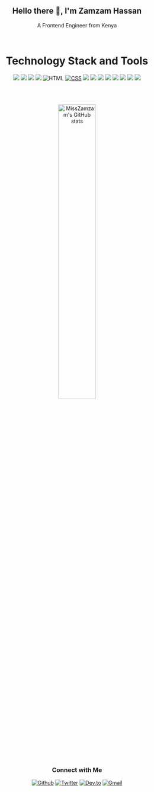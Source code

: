 <!-- 
<p align="center">
<a href="https://git.io/typing-svg"><img src="https://readme-typing-svg.demolab.com?font=Fira+Code&weight=700&size=25&pause=1000&color=FC7300&center=true&vCenter=true&repeat=false&width=850&lines=Zamzam+Hassan" alt="Typing SVG" /></a>
</p>
<p align="center>
<a href="https://git.io/typing-svg"><img src="https://readme-typing-svg.demolab.com?font=Fira+Code&weight=700&size=25&pause=1000&color=FC7300&center=true&vCenter=true&width=850&lines=Full-Stack+App+%26+Web+Developer;Open+Source+Enthusiast;Always+Learning" alt="Typing SVG" /></a>
</p>
<br><br> -->

<!-- <div style="text-align: center">
  <img width="100%" src="https://i.pinimg.com/originals/f5/36/01/f53601133f236d1cb167ac19f05a3d60.gif" />
</div>
 -->
<h2 align="center">Hello there 👋, I'm Zamzam Hassan</h2>

<p align="center">
  A Frontend Engineer from Kenya 
</p>
<!-- <p align="center">
  How to reach me: zamzamhassan44@gmail.com
</p>
 -->
 
<br />




<h1 align="center"> Technology Stack and Tools</h1>


 <p align="center">
  
  <img src="https://img.shields.io/badge/JavaScript-323330?style=for-the-badge&logo=javascript&logoColor=F7DF1E" />     
    <img src="https://img.shields.io/badge/React-20232A?style=for-the-badge&logo=react&logoColor=61DAFB" />    
  <img src="https://img.shields.io/badge/Bootstrap-563D7C?style=for-the-badge&logo=bootstrap&logoColor=white" />                      
  <img src="https://img.shields.io/badge/Material%20UI-007FFF?style=for-the-badge&logo=mui&logoColor=white" />                      
    <img alt="HTML" src="https://img.shields.io/badge/HTML-E34F26.svg?logo=html5&logoColor=white">
    <a href="https://github.com/search?q=user%3ADenverCoder1+language%3Acss"><img alt="CSS" src="https://img.shields.io/badge/CSS-1572B6.svg?logo=css3&logoColor=white"></a>
<!--   <img src="https://img.shields.io/badge/Vite-B73BFE?style=for-the-badge&logo=vite&logoColor=FFD62E" />                       -->
<!--   <img src="https://img.shields.io/badge/Ruby-CC342D?style=for-the-badge&logo=ruby&logoColor=white" />                       -->
<!--   <img src="https://img.shields.io/badge/Ruby_on_Rails-CC0000?style=for-the-badge&logo=ruby-on-rails&logoColor=white" />                       -->
<!--   <img src="https://img.shields.io/badge/SQLite-07405E?style=for-the-badge&logo=sqlite&logoColor=white" />                       -->
<!--   <img src="https://img.shields.io/badge/PostgreSQL-316192?style=for-the-badge&logo=postgresql&logoColor=white" />                       -->
<!--   <img src="https://img.shields.io/badge/Figma-F24E1E?style=for-the-badge&logo=figma&logoColor=white" />                       -->
  <img src="https://img.shields.io/badge/GitHub%20Pages-222222?style=for-the-badge&logo=GitHub%20Pages&logoColor=white" />                      
<!--   <img src="https://img.shields.io/badge/Postman-FF6C37?style=for-the-badge&logo=Postman&logoColor=white" />                       -->
  <img src="https://img.shields.io/badge/Visual_Studio_Code-0078D4?style=for-the-badge&logo=visual%20studio%20code&logoColor=white" />                   
  <img src="https://img.shields.io/badge/Linux-FCC624?style=for-the-badge&logo=linux&logoColor=black" />                      
  <img src="https://img.shields.io/badge/GIT-E44C30?style=for-the-badge&logo=git&logoColor=white" />         
  <img src="https://img.shields.io/badge/Netlify-00C7B7?style=for-the-badge&logo=netlify&logoColor=white" />    
  <img src="https://img.shields.io/badge/Railway-131415?style=for-the-badge&logo=railway&logoColor=white" />                      
  <img src="https://img.shields.io/badge/Heroku-430098?style=for-the-badge&logo=heroku&logoColor=white" />                      
  <img src="https://img.shields.io/badge/Vercel-000000?style=for-the-badge&logo=vercel&logoColor=white" />  

  </p>

<br><br>
<!--    <h2 align="center">My GitHub Overview</h2>
 -->
<!--  ![Anurag's GitHub stats](https://github-readme-stats.vercel.app/api?username=MissZamzam&show_icons=true&theme=gruvbox)
                                                                                                     
 
<p align="center">
  <a href="https://git.io/streak-stats">
    <img src="https://streak-stats.demolab.com?user=MissZamzam&theme=gruvbox" alt="GitHub Streak" />
  </a>
</p> -->

<p align="center">
  <img src="https://github-readme-stats.vercel.app/api?username=MissZamzam&show_icons=true&theme=dark" alt="MissZamzam's GitHub stats" width="45%" />
<!--   <img src="https://github-readme-streak-stats.herokuapp.com/?user=MissZamzam&theme=dark" alt="MissZamzam's GitHub streak" width="45%" />
</p> -->

                                                                                                                     
                                                                                             


                                                                                                       

  
 <h3 align="center">Connect with Me</h3>
<p align="center">
  <a href="https://github.com/MissZamzam" target="_blank"><img alt="Github" src="https://img.shields.io/badge/GitHub-%2312100E.svg?&style=for-the-badge&logo=Github&logoColor=white" /></a> 
  <a href="https://twitter.com/ZamuHajji" target="_blank"><img alt="Twitter" src="https://img.shields.io/badge/twitter-%231DA1F2.svg?&style=for-the-badge&logo=twitter&logoColor=white" /></a> 
  <a href="https://dev.to/zamuhajji" target="_blank"><img alt="Dev.to" src="https://img.shields.io/badge/dev.to-%230A0A0A.svg?&style=for-the-badge&logo=dev.to&logoColor=white"/></a> 
  <a href="mailto:zamzamhassan44@gmail.com" target="_blank"><img alt="Gmail" src="https://img.shields.io/badge/gmail-%23D14836.svg?&style=for-the-badge&logo=gmail&logoColor=white"/></a> 
</p>
